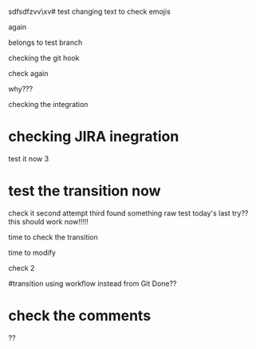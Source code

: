 sdfsdfzvv\xv# test
changing text to check emojis

again

belongs to test branch 

checking the git hook

check again

why???

checking the integration


# checking JIRA inegration

test it now 3


# test the transition now
check it
second attempt
third
found something
raw test
today's last try??
this should work now!!!!! 

time to check the transition

time to modify

check 2

#transition using workflow instead from Git
Done??

# check the comments
??
